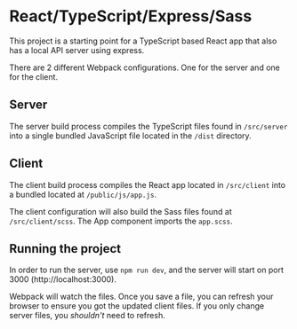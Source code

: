 # React/TypeScript/Express/Sass

This project is a starting point for a TypeScript based React app that also has a local API server using express.

There are 2 different Webpack configurations. One for the server and one for the client.

## Server

The server build process compiles the TypeScript files found in `/src/server` into a single bundled JavaScript file located in the `/dist` directory.

## Client

The client build process compiles the React app located in `/src/client` into a bundled located at `/public/js/app.js`.

The client configuration will also build the Sass files found at `/src/client/scss`. The App component imports the `app.scss`.

## Running the project

In order to run the server, use `npm run dev`, and the server will start on port 3000 (http://localhost:3000).

Webpack will watch the files. Once you save a file, you can refresh your browser to ensure you got the updated client files. If you only change server files, you _shouldn't_ need to refresh.
